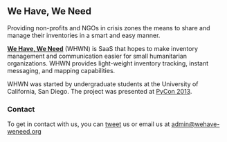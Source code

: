 ## We Have, We Need
Providing non-profits and NGOs in crisis zones the means to share and manage
their inventories in a smart and easy manner.

[**We Have, We Need**][whwn] (WHWN) is SaaS that hopes to make inventory management and communication easier for small humanitarian organizations. WHWN provides light-weight inventory tracking, instant messaging, and mapping capabilities.

WHWN was started by undergraduate students at the University of California, San
Diego. The project was presented at [PyCon 2013][pycon].

### Contact
To get in contact with us, you can [tweet](http://twitter.com/wehaveweneed.org) us or email us at
[admin@wehave-weneed.org](mailto:admin@wehave-weneed.org)

[whwn]:http://whwn.org
[pycon]:http://pyvideo.org/video/1817/we-have-we-need-disaster-relief-in-the-modern
